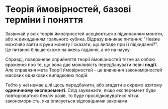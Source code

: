 # Теорія ймовірностей, базові терміни і поняття

Зазвичай у всіх теорія ймовірностей асоціюється з підкинанням монети, або ж викиданням грального кубика.
Відразу виникає питання: "Невже можливо взяти в руки монету і сказати, що випаде при її підкиданні?". Це питання більше схоже на якесь гадання, а не на науку.

Справді, поверхневе сприйняття теорії ймовірностей тягне за собою враження про те, що вона дає можливість передбачувати певні __події__. 
Але справжня мета Теорії ймовірностей - це вивчення закономірностей масових однакових випадкових подій. 

Тобто у неї немає цілі щось передбачити, або вгадати в окремо взятому __одиничному експеременті__. 
Слід зауважити, якщо експеремент буде повторюватися безліч разів, то буде прослідковуватися чітка закономорність, яка описується відповідними законами.